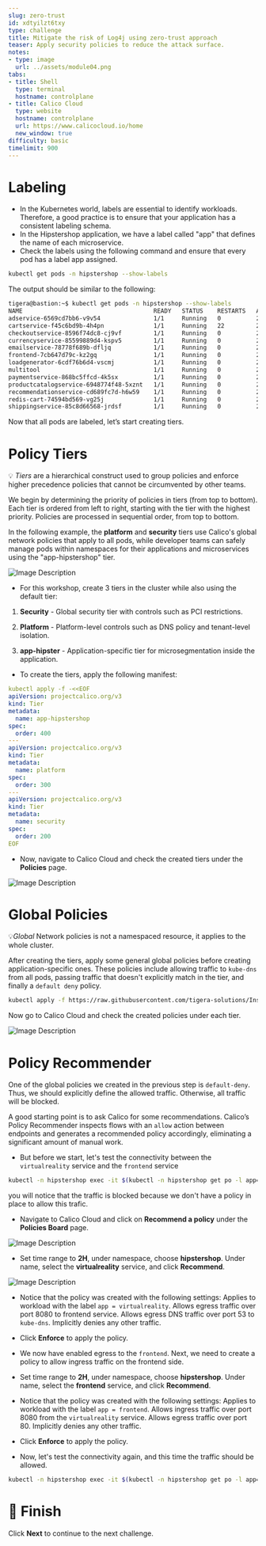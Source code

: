 ```yaml
---
slug: zero-trust
id: xdtyilzt6txy
type: challenge
title: Mitigate the risk of Log4j using zero-trust approach
teaser: Apply security policies to reduce the attack surface.
notes:
- type: image
  url: ../assets/module04.png
tabs:
- title: Shell
  type: terminal
  hostname: controlplane
- title: Calico Cloud
  type: website
  hostname: controlplane
  url: https://www.calicocloud.io/home
  new_window: true
difficulty: basic
timelimit: 900
---
```




Labeling
================

- In the Kubernetes world, labels are essential to identify workloads. Therefore, a good practice is to ensure that your application has a consistent labeling schema.
- In the Hipstershop application, we have a label called "app" that defines the name of each microservice.
- Check the labels using the following command and ensure that every pod has a label app assigned.

```bash
kubectl get pods -n hipstershop --show-labels
```

The output should be similar to the following:

```bash
tigera@bastion:~$ kubectl get pods -n hipstershop --show-labels
NAME                                     READY   STATUS    RESTARTS   AGE   LABELS
adservice-6569cd7bb6-v9v54               1/1     Running   0          28h   app=adservice,pci=true,pod-template-hash=6569cd7bb6
cartservice-f45c6bd9b-4h4pn              1/1     Running   22         28h   app=cartservice,pci=true,pod-template-hash=f45c6bd9b
checkoutservice-8596f74dc8-cj9vf         1/1     Running   0          28h   app=checkoutservice,pci=true,pod-template-hash=8596f74dc8
currencyservice-85599889d4-kspv5         1/1     Running   0          28h   app=currencyservice,pci=true,pod-template-hash=85599889d4
emailservice-78778f689b-dfljq            1/1     Running   0          28h   app=emailservice,pci=true,pod-template-hash=78778f689b
frontend-7cb647d79c-kz2gq                1/1     Running   0          28h   app=frontend,pci=true,pod-template-hash=7cb647d79c
loadgenerator-6cdf76b6d4-vscmj           1/1     Running   0          28h   app=loadgenerator,pci=true,pod-template-hash=6cdf76b6d4
multitool                                1/1     Running   0          28h   pci=true,run=multitool
paymentservice-868bc5ffcd-4k5sx          1/1     Running   0          28h   app=paymentservice,pci=true,pod-template-hash=868bc5ffcd
productcatalogservice-6948774f48-5xznt   1/1     Running   0          28h   app=productcatalogservice,pci=true,pod-template-hash=6948774f48
recommendationservice-cd689fc7d-h6w59    1/1     Running   0          28h   app=recommendationservice,pci=true,pod-template-hash=cd689fc7d
redis-cart-74594bd569-vg25j              1/1     Running   0          28h   app=redis-cart,pci=true,pod-template-hash=74594bd569
shippingservice-85c8d66568-jrdsf         1/1     Running   0          28h   app=shippingservice,pci=true,pod-template-hash=85c8d66568
```

Now that all pods are labeled, let’s start creating tiers.

Policy Tiers
================

💡 *Tiers* are a hierarchical construct used to group policies and enforce higher precedence policies that cannot be circumvented by other teams.

We begin by determining the priority of policies in tiers (from top to bottom). Each tier is ordered from left to right, starting with the tier with the highest priority. Policies are processed in sequential order, from top to bottom.

In the following example, the **platform** and **security** tiers use Calico's global network policies that apply to all pods, while developer teams can safely manage pods within namespaces for their applications and microservices using the "app-hipstershop" tier.

![Image Description](../assets/policy-processing.png)

- For this workshop, create 3 tiers in the cluster while also using the default tier:

1. **Security** - Global security tier with controls such as PCI restrictions.

2. **Platform** - Platform-level controls such as DNS policy and tenant-level isolation.

3. **app-hipster** - Application-specific tier for microsegmentation inside the application.

- To create the tiers, apply the following manifest:

```yaml
kubectl apply -f -<<EOF
apiVersion: projectcalico.org/v3
kind: Tier
metadata:
  name: app-hipstershop
spec:
  order: 400
---
apiVersion: projectcalico.org/v3
kind: Tier
metadata:
  name: platform
spec:
  order: 300
---
apiVersion: projectcalico.org/v3
kind: Tier
metadata:
  name: security
spec:
  order: 200
EOF
```

- Now, navigate to Calico Cloud and check the created tiers under the **Policies** page.

![Image Description](../assets/policy-board.png)

Global Policies
================

💡*Global* Network policies is not a namespaced resource, it applies to the whole cluster.

After creating the tiers, apply some general global policies before creating application-specific ones. These policies include allowing traffic to `kube-dns` from all pods, passing traffic that doesn't explicitly match in the tier, and finally a `default deny` policy.

```bash
kubectl apply -f https://raw.githubusercontent.com/tigera-solutions/Instruqt/main/instruqt-tracks/container-security/manifest/5-global-policy.yaml
```

Now go to Calico Cloud and check the created policies under each tier.

![Image Description](../assets/global-policies.png)

Policy Recommender
================
One of the global policies we created in the previous step is `default-deny`. Thus, we should explicitly define the allowed traffic. Otherwise, all traffic will be blocked.

A good starting point is to ask Calico for some recommendations. Calico’s Policy Recommender inspects flows with an `allow` action between endpoints and generates a recommended policy accordingly, eliminating a significant amount of manual work.

- But before we start, let's test the connectivity between the `virtualreality` service and the `frontend` service

```bash
kubectl -n hipstershop exec -it $(kubectl -n hipstershop get po -l app=virtualreality -ojsonpath='{.items[0].metadata.name}') -- sh -c 'curl -m3 -sI frontend 2>/dev/null | grep -i http'
```
you will notice that the traffic is blocked because we don't have a policy in place to allow this trafic.

- Navigate to Calico Cloud and click on **Recommend a policy** under the **Policies Board** page.

![Image Description](../assets/recommender01.png)

- Set time range to **2H**, under namespace, choose **hipstershop**. Under name, select the **virtualreality** service, and click **Recommend**.

![Image Description](../assets/recommender02.png)

- Notice that the policy was created with the following settings:
Applies to workload with the label `app = virtualreality`.
Allows egress traffic over port 8080 to frontend service.
Allows egress DNS traffic over port 53 to `kube-dns`.
Implicitly denies any other traffic.

- Click **Enforce** to apply the policy.

- We now have enabled egress to the `frontend`. Next, we need to create a policy to allow ingress traffic on the frontend side.
- Set time range to **2H**, under namespace, choose **hipstershop**. Under name, select the **frontend** service, and click **Recommend**.
- Notice that the policy was created with the following settings:
Applies to workload with the label `app = frontend`.
Allows ingress traffic over port 8080 from the `virtualreality` service.
Allows egress traffic over port 80.
Implicitly denies any other traffic.
- Click **Enforce** to apply the policy.



- Now, let's test the connectivity again, and this time the traffic should be allowed.

```bash
kubectl -n hipstershop exec -it $(kubectl -n hipstershop get po -l app=virtualreality -ojsonpath='{.items[0].metadata.name}') -- sh -c 'curl -m3 -sI frontend 2>/dev/null | grep -i http'
```

🏁 Finish
============
Click **Next** to continue to the next challenge.